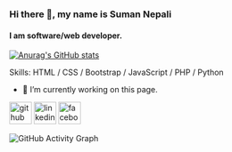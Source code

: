 ### Hi there 👋, my name is **Suman Nepali**
#### I am software/web developer.


[![Anurag's GitHub stats](https://github-readme-stats.vercel.app/api?username=t6nesu00)](https://github.com/anuraghazra/github-readme-stats)



Skills: HTML / CSS / Bootstrap / JavaScript / PHP / Python

- 🔭 I’m currently working on this page. 


[<img src='https://cdn.jsdelivr.net/npm/simple-icons@3.0.1/icons/github.svg' alt='github' height='40'>](https://github.com/https://github.com/t6nesu00)  [<img src='https://cdn.jsdelivr.net/npm/simple-icons@3.0.1/icons/linkedin.svg' alt='linkedin' height='40'>](https://www.linkedin.com/in/https://www.linkedin.com/in/suman-nepali-9193309a//)  [<img src='https://cdn.jsdelivr.net/npm/simple-icons@3.0.1/icons/facebook.svg' alt='facebook' height='40'>](https://www.facebook.com/facebook.com/dallusuman)  

![GitHub Activity Graph](https://activity-graph.herokuapp.com/graph?username=t6nesu00)  


